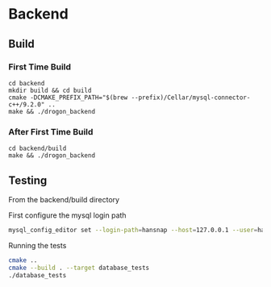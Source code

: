# Backend

## Build

### First Time Build

```
cd backend
mkdir build && cd build
cmake -DCMAKE_PREFIX_PATH="$(brew --prefix)/Cellar/mysql-connector-c++/9.2.0" ..
make && ./drogon_backend
```

### After First Time Build

```
cd backend/build
make && ./drogon_backend
```


## Testing

From the backend/build directory

First configure the mysql login path

```bash
mysql_config_editor set --login-path=hansnap --host=127.0.0.1 --user=hansnap_user --password
```


Running the tests

```bash
cmake ..
cmake --build . --target database_tests
./database_tests
```